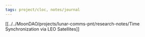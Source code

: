 ```yaml
---
tags: project/cloc, notes/journal
---
```

[[../../MoonDAO/projects/lunar-comms-pnt/research-notes/Time Synchronization via LEO Satellites]]
